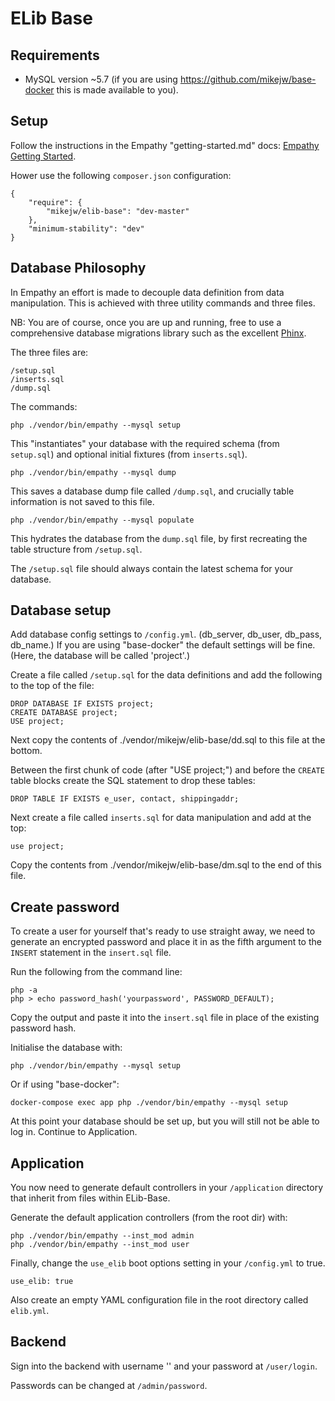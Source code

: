 

ELib Base
===

Requirements
---
* MySQL version ~5.7 (if you are using https://github.com/mikejw/base-docker this is made available to you).


Setup
---

Follow the instructions in the Empathy "getting-started.md" docs:
[Empathy Getting Started](https://github.com/mikejw/empathy/blob/master/docs/getting-started.md).

Hower use the following `composer.json` configuration:

    {
        "require": {
            "mikejw/elib-base": "dev-master"
        },
        "minimum-stability": "dev"
    }


Database Philosophy
---

In Empathy an effort is made to decouple data definition from data manipulation. This is achieved
with three utility commands and three files. 

NB: You are of course, once you are up and running, free to use a comprehensive database migrations
library such as the excellent [Phinx](https://phinx.org/).

The three files are:

    /setup.sql
    /inserts.sql
    /dump.sql

The commands:

    php ./vendor/bin/empathy --mysql setup

This "instantiates" your database with the required schema (from `setup.sql`) and optional initial fixtures
(from `inserts.sql`).

    php ./vendor/bin/empathy --mysql dump

This saves a database dump file called `/dump.sql`, and crucially table information is not 
saved to this file.

    php ./vendor/bin/empathy --mysql populate

This hydrates the database from the `dump.sql` file, by first recreating the table structure
from `/setup.sql`.

The `/setup.sql` file should always contain the latest schema for your database.

Database setup
---

Add database config settings to `/config.yml`. (db_server, db_user, db_pass, db_name.) 
If you are using "base-docker" the default settings will be fine.
(Here, the database will be called 'project'.) 

Create a file called `/setup.sql` for the data definitions and add the following to the top of the file:

    DROP DATABASE IF EXISTS project;
    CREATE DATABASE project;
    USE project;

Next copy the contents of ./vendor/mikejw/elib-base/dd.sql to this file at the bottom.

Between the first chunk of code (after "USE project;") and before the `CREATE` table blocks 
create the SQL statement to drop these tables:


    DROP TABLE IF EXISTS e_user, contact, shippingaddr;


Next create a file called `inserts.sql` for data manipulation and add at the top:

    use project;

Copy the contents from ./vendor/mikejw/elib-base/dm.sql to the end of this file.

Create password
---

To create a user for yourself that's ready to use straight away, we need to generate an
encrypted password and place it in as the fifth argument to the `INSERT` statement in the `insert.sql` file.

Run the following from the command line:

    php -a
    php > echo password_hash('yourpassword', PASSWORD_DEFAULT);

Copy the output and paste it into the `insert.sql` file in place of the existing password hash.


Initialise the database with:

    php ./vendor/bin/empathy --mysql setup

Or if using "base-docker":

    docker-compose exec app php ./vendor/bin/empathy --mysql setup


At this point your database should be set up, but you will still not be able to log in. Continue
to Application.


Application
---

You now need to generate default controllers in your `/application` directory that inherit from
files within ELib-Base.

Generate the default application controllers (from the root dir) with:

    php ./vendor/bin/empathy --inst_mod admin
    php ./vendor/bin/empathy --inst_mod user


Finally, change the `use_elib` boot options setting in your `/config.yml` to true.

    use_elib: true

Also create an empty YAML configuration file in the root directory called `elib.yml`.


Backend
---

Sign into the backend with username '<username>' and your password
at `/user/login`.


Passwords can be changed at `/admin/password`.

